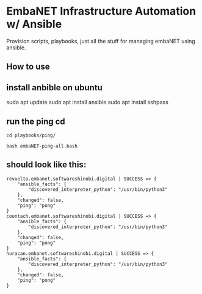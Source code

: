 # EmbaNET Infrastructure Automation w/ Ansible

Provision scripts, playbooks, just all the stuff for managing embaNET using ansible.

## How to use

## install anbible on ubuntu

sudo apt update
sudo apt install ansible
sudo apt install sshpass

## run the ping cd

```
cd playbooks/ping/
```
```
bash embaNET-ping-all.bash
```

## should look like this:

```
revuelto.embanet.softwareshinobi.digital | SUCCESS => {
    "ansible_facts": {
        "discovered_interpreter_python": "/usr/bin/python3"
    },
    "changed": false,
    "ping": "pong"
}
countach.embanet.softwareshinobi.digital | SUCCESS => {
    "ansible_facts": {
        "discovered_interpreter_python": "/usr/bin/python3"
    },
    "changed": false,
    "ping": "pong"
}
huracan.embanet.softwareshinobi.digital | SUCCESS => {
    "ansible_facts": {
        "discovered_interpreter_python": "/usr/bin/python3"
    },
    "changed": false,
    "ping": "pong"
}
```
